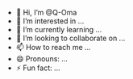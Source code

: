 - 👋 Hi, I’m @Q-Oma
- 👀 I’m interested in ...
- 🌱 I’m currently learning ...
- 💞️ I’m looking to collaborate on ...
- 📫 How to reach me ...
- 😄 Pronouns: ...
- ⚡ Fun fact: ...

<!---
Q-Oma/Q-Oma is a ✨ special ✨ repository because its `README.md` (this file) appears on your GitHub profile.
You can click the Preview link to take a look at your changes.
--->
